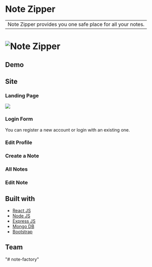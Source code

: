 # Note Zipper

<table>
<tr>
<td>
  Note Zipper provides you one safe place for all your notes.
</td>
</tr>
</table>

# ![Note Zipper](https://github.com/Piyush55dude/notezipper/blob/master/images/landing.png)

## Demo

## Site

### Landing Page

![](https://github.com/Piyush55dude/notezipper/blob/master/images/landing.png)

### Login Form

You can register a new account or login with an existing one.

### Edit Profile

### Create a Note

### All Notes

### Edit Note

## Built with

- [React JS](https://reactjs.org/)
- [Node JS](https://nodejs.org/)
- [Express JS](https://expressjs.com/)
- [Mongo DB](https://www.mongodb.com/)
- [Bootstrap](http://getbootstrap.com/)

## Team

"# note-factory"
